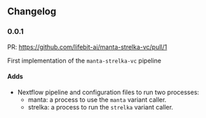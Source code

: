## Changelog


### 0.0.1

PR: https://github.com/lifebit-ai/manta-strelka-vc/pull/1

First implementation of the `manta-strelka-vc` pipeline

#### Adds

- Nextflow pipeline and configuration files to run two processes:
    * manta: a process to use the `manta` variant caller.
    * strelka: a process to run the `strelka` variant caller.
